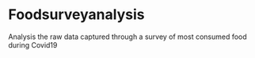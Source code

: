 # Foodsurveyanalysis
Analysis the raw data captured through a survey of most consumed food during Covid19
